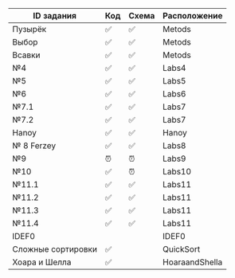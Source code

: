 
|  ID задания  | Код  | Схема   | Расположение  |
|--------------|------|---------|---------------|
|Пузырёк|  &#9989; |  &#9989; |Metods|
|Выбор|  &#9989; |  &#9989; |Metods|
|Всавки|  &#9989; |  &#9989; |Metods|
| №4           |&#9989;| &#9989;| Labs4 |
| №5           |  &#9989; |  &#9989;   | Labs5 |
| №6           |  &#9989;  |  &#9989;  | Labs6|
| №7.1        |   &#9989;  |  &#9989;  | Labs7 |
| №7.2        |    &#9989;  |   &#9989;|  Labs7 |
| Hanoy| &#9989;| &#9989;| Hanoy|
| № 8 Ferzey        |      &#9989; |    &#9989;  | Labs8  |
| №9          | &#9200;  |    &#9200;  | Labs9   |
| №10         |     &#9989; |   &#9200;  | Labs10 |
| №11.1        |  &#9989; | &#9989;  | Labs11 |
| №11.2        |  &#9989; |   &#9989;   | Labs11 |
| №11.3       |  &#9989;  |    &#9989;  | Labs11 |
| №11.4      |   &#9989; |  &#9989; | Labs11 |
| IDEF0| |            |  IDEF0|
| Сложные сортировки|&#9989;|   |QuickSort|
|Хоара и Шелла| &#9989;|     |HoaraandShella|
